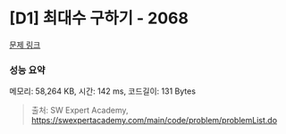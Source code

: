 # [D1] 최대수 구하기 - 2068 

[문제 링크](https://swexpertacademy.com/main/code/problem/problemDetail.do?contestProbId=AV5QQhbqA4QDFAUq) 

### 성능 요약

메모리: 58,264 KB, 시간: 142 ms, 코드길이: 131 Bytes



> 출처: SW Expert Academy, https://swexpertacademy.com/main/code/problem/problemList.do